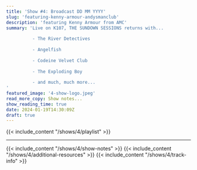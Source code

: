 ```yaml
---
title: 'Show #4: Broadcast DD MM YYYY'
slug: 'featuring-kenny-armour-andysmanclub'
description: 'featuring Kenny Armour from AMC'
summary: 'Live on K107, THE SUNDOWN SESSIONS returns with...
 
          - The River Detectives
                    
          - Angelfish
          
          - Codeine Velvet Club
          
          - The Exploding Boy
          
          - and much, much more...
'
featured_image: '4-show-logo.jpeg'
read_more_copy: Show notes...
show_reading_time: true
date: 2024-01-19T14:30:09Z
draft: true
---
```

{{< include_content "/shows/4/playlist" >}}

---

{{< include_content "/shows/4/show-notes" >}}
{{< include_content "/shows/4/additional-resources" >}}
{{< include_content "/shows/4/track-info" >}}
